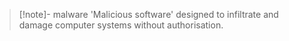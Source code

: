 > [!note]- malware
> 'Malicious software' designed to infiltrate and damage computer systems without authorisation.